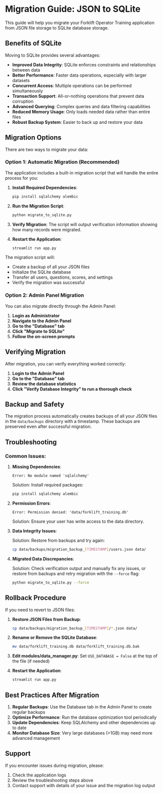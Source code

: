# Migration Guide: JSON to SQLite

This guide will help you migrate your Forklift Operator Training application from JSON file storage to SQLite database storage.

## Benefits of SQLite

Moving to SQLite provides several advantages:

- **Improved Data Integrity**: SQLite enforces constraints and relationships between data
- **Better Performance**: Faster data operations, especially with larger datasets
- **Concurrent Access**: Multiple operations can be performed simultaneously
- **Transaction Support**: All-or-nothing operations that prevent data corruption
- **Advanced Querying**: Complex queries and data filtering capabilities
- **Reduced Memory Usage**: Only loads needed data rather than entire files
- **Robust Backup System**: Easier to back up and restore your data

## Migration Options

There are two ways to migrate your data:

### Option 1: Automatic Migration (Recommended)

The application includes a built-in migration script that will handle the entire process for you:

1. **Install Required Dependencies**:
   ```bash
   pip install sqlalchemy alembic
   ```

2. **Run the Migration Script**:
   ```bash
   python migrate_to_sqlite.py
   ```
   
3. **Verify Migration**:
   The script will output verification information showing how many records were migrated.

4. **Restart the Application**:
   ```bash
   streamlit run app.py
   ```

The migration script will:
- Create a backup of all your JSON files
- Initialize the SQLite database
- Transfer all users, questions, scores, and settings
- Verify the migration was successful

### Option 2: Admin Panel Migration

You can also migrate directly through the Admin Panel:

1. **Login as Administrator**
2. **Navigate to the Admin Panel**
3. **Go to the "Database" tab**
4. **Click "Migrate to SQLite"**
5. **Follow the on-screen prompts**

## Verifying Migration

After migration, you can verify everything worked correctly:

1. **Login to the Admin Panel**
2. **Go to the "Database" tab**
3. **Review the database statistics**
4. **Click "Verify Database Integrity" to run a thorough check**

## Backup and Safety

The migration process automatically creates backups of all your JSON files in the `data/backups` directory with a timestamp. These backups are preserved even after successful migration.

## Troubleshooting

### Common Issues:

1. **Missing Dependencies**:
   ```
   Error: No module named 'sqlalchemy'
   ```
   
   Solution: Install required packages:
   ```bash
   pip install sqlalchemy alembic
   ```

2. **Permission Errors**:
   ```
   Error: Permission denied: 'data/forklift_training.db'
   ```
   
   Solution: Ensure your user has write access to the data directory.
   
3. **Data Integrity Issues**:
   
   Solution: Restore from backups and try again:
   ```bash
   cp data/backups/migration_backup_[TIMESTAMP]/users.json data/
   ```

4. **Migrated Data Discrepancies**:
   
   Solution: Check verification output and manually fix any issues, or restore from backups and retry migration with the `--force` flag:
   ```bash
   python migrate_to_sqlite.py --force
   ```

## Rollback Procedure

If you need to revert to JSON files:

1. **Restore JSON Files from Backup**:
   ```bash
   cp data/backups/migration_backup_[TIMESTAMP]/*.json data/
   ```

2. **Rename or Remove the SQLite Database**:
   ```bash
   mv data/forklift_training.db data/forklift_training.db.bak
   ```

3. **Edit modules/data_manager.py**:
   Set `USE_DATABASE = False` at the top of the file (if needed)

4. **Restart the Application**:
   ```bash
   streamlit run app.py
   ```

## Best Practices After Migration

1. **Regular Backups**: Use the Database tab in the Admin Panel to create regular backups
2. **Optimize Performance**: Run the database optimization tool periodically
3. **Update Dependencies**: Keep SQLAlchemy and other dependencies up to date
4. **Monitor Database Size**: Very large databases (>1GB) may need more advanced management

## Support

If you encounter issues during migration, please:

1. Check the application logs
2. Review the troubleshooting steps above
3. Contact support with details of your issue and the migration log output